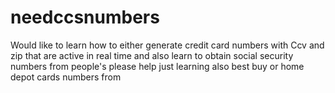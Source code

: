 # needccsnumbers
Would  like to learn how to either generate credit card numbers with 
Ccv and zip that are active in real time and also learn to obtain social security numbers from people's please help just learning also best buy or home depot cards numbers from 
